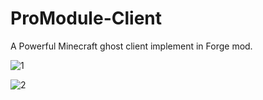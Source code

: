 # ProModule-Client
A Powerful Minecraft ghost client implement in Forge mod.

![1](https://user-images.githubusercontent.com/47351250/186875057-91d7a2d8-64ea-4115-bf0f-aa347cea8433.png)    

![2](https://user-images.githubusercontent.com/47351250/186875989-51a1ffbc-08e4-44b7-a5f8-9ed63ae81239.png)

